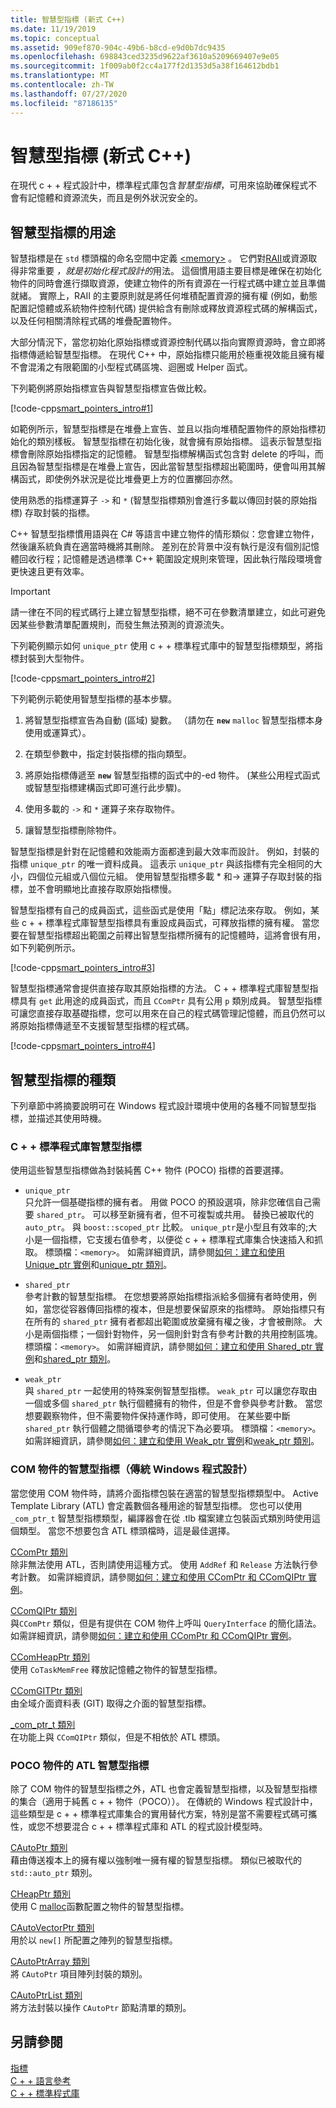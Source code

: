 ```yaml
---
title: 智慧型指標 (新式 C++)
ms.date: 11/19/2019
ms.topic: conceptual
ms.assetid: 909ef870-904c-49b6-b8cd-e9d0b7dc9435
ms.openlocfilehash: 698843ced3235d9622af3610a5209669407e9e05
ms.sourcegitcommit: 1f009ab0f2cc4a177f2d1353d5a38f164612bdb1
ms.translationtype: MT
ms.contentlocale: zh-TW
ms.lasthandoff: 07/27/2020
ms.locfileid: "87186135"
---
```

# <a name="smart-pointers-modern-c"></a>智慧型指標 (新式 C++)

在現代 c + + 程式設計中，標準程式庫包含*智慧型指標*，可用來協助確保程式不會有記憶體和資源流失，而且是例外狀況安全的。

## <a name="uses-for-smart-pointers"></a>智慧型指標的用途

智慧指標是在 `std` 標頭檔的命名空間中定義 [\<memory>](../standard-library/memory.md) 。 它們對[RAII](objects-own-resources-raii.md)或資源取得非常重要 *，就是初始化程式設計的*用法。 這個慣用語主要目標是確保在初始化物件的同時會進行擷取資源，使建立物件的所有資源在一行程式碼中建立並且準備就緒。 實際上，RAII 的主要原則就是將任何堆積配置資源的擁有權 (例如，動態配置記憶體或系統物件控制代碼) 提供給含有刪除或釋放資源程式碼的解構函式，以及任何相關清除程式碼的堆疊配置物件。

大部分情況下，當您初始化原始指標或資源控制代碼以指向實際資源時，會立即將指標傳遞給智慧型指標。 在現代 C++ 中，原始指標只能用於極重視效能且擁有權不會混淆之有限範圍的小型程式碼區塊、迴圈或 Helper 函式。

下列範例將原始指標宣告與智慧型指標宣告做比較。

[!code-cpp[smart_pointers_intro#1](codesnippet/CPP/smart-pointers-modern-cpp_1.cpp)]

如範例所示，智慧型指標是在堆疊上宣告、並且以指向堆積配置物件的原始指標初始化的類別樣板。 智慧型指標在初始化後，就會擁有原始指標。 這表示智慧型指標會刪除原始指標指定的記憶體。 智慧型指標解構函式包含對 delete 的呼叫，而且因為智慧型指標是在堆疊上宣告，因此當智慧型指標超出範圍時，便會叫用其解構函式，即使例外狀況是從比堆疊更上方的位置擲回亦然。

使用熟悉的指標運算子 `->` 和 `*` (智慧型指標類別會進行多載以傳回封裝的原始指標) 存取封裝的指標。

C++ 智慧型指標慣用語與在 C# 等語言中建立物件的情形類似：您會建立物件，然後讓系統負責在適當時機將其刪除。 差別在於背景中沒有執行是沒有個別記憶體回收行程；記憶體是透過標準 C++ 範圍設定規則來管理，因此執行階段環境會更快速且更有效率。

> [!IMPORTANT]
> 請一律在不同的程式碼行上建立智慧型指標，絕不可在參數清單建立，如此可避免因某些參數清單配置規則，而發生無法預測的資源流失。

下列範例顯示如何 `unique_ptr` 使用 c + + 標準程式庫中的智慧型指標類型，將指標封裝到大型物件。

[!code-cpp[smart_pointers_intro#2](codesnippet/CPP/smart-pointers-modern-cpp_2.cpp)]

下列範例示範使用智慧型指標的基本步驟。

1. 將智慧型指標宣告為自動 (區域) 變數。 （請勿在 **`new`** `malloc` 智慧型指標本身使用或運算式）。

1. 在類型參數中，指定封裝指標的指向類型。

1. 將原始指標傳遞至 **`new`** 智慧型指標的函式中的-ed 物件。 (某些公用程式函式或智慧型指標建構函式即可進行此步驟)。

1. 使用多載的 `->` 和 `*` 運算子來存取物件。

1. 讓智慧型指標刪除物件。

智慧型指標是針對在記憶體和效能兩方面都達到最大效率而設計。 例如，封裝的指標 `unique_ptr` 的唯一資料成員。 這表示 `unique_ptr` 與該指標有完全相同的大小，四個位元組或八個位元組。 使用智慧型指標多載 * 和-> 運算子存取封裝的指標，並不會明顯地比直接存取原始指標慢。

智慧型指標有自己的成員函式，這些函式是使用「點」標記法來存取。 例如，某些 c + + 標準程式庫智慧型指標具有重設成員函式，可釋放指標的擁有權。 當您要在智慧型指標超出範圍之前釋出智慧型指標所擁有的記憶體時，這將會很有用，如下列範例所示。

[!code-cpp[smart_pointers_intro#3](codesnippet/CPP/smart-pointers-modern-cpp_3.cpp)]

智慧型指標通常會提供直接存取其原始指標的方法。 C + + 標準程式庫智慧型指標具有 `get` 此用途的成員函式，而且 `CComPtr` 具有公用 `p` 類別成員。 智慧型指標可讓您直接存取基礎指標，您可以用來在自己的程式碼管理記憶體，而且仍然可以將原始指標傳遞至不支援智慧型指標的程式碼。

[!code-cpp[smart_pointers_intro#4](codesnippet/CPP/smart-pointers-modern-cpp_4.cpp)]

## <a name="kinds-of-smart-pointers"></a>智慧型指標的種類

下列章節中將摘要說明可在 Windows 程式設計環境中使用的各種不同智慧型指標，並描述其使用時機。

### <a name="c-standard-library-smart-pointers"></a>C + + 標準程式庫智慧型指標

使用這些智慧型指標做為封裝純舊 C++ 物件 (POCO) 指標的首要選擇。

- `unique_ptr`<br/>
   只允許一個基礎指標的擁有者。 用做 POCO 的預設選項，除非您確信自己需要 `shared_ptr`。 可以移至新擁有者，但不可複製或共用。 替換已被取代的 `auto_ptr`。 與 `boost::scoped_ptr` 比較。 `unique_ptr`是小型且有效率的;大小是一個指標，它支援右值參考，以便從 c + + 標準程式庫集合快速插入和抓取。 標頭檔：`<memory>`。 如需詳細資訊，請參閱[如何：建立和使用 Unique_ptr 實例](how-to-create-and-use-unique-ptr-instances.md)和[unique_ptr 類別](../standard-library/unique-ptr-class.md)。

- `shared_ptr`<br/>
   參考計數的智慧型指標。 在您想要將原始指標指派給多個擁有者時使用，例如，當您從容器傳回指標的複本，但是想要保留原來的指標時。 原始指標只有在所有的 `shared_ptr` 擁有者都超出範圍或放棄擁有權之後，才會被刪除。 大小是兩個指標；一個針對物件，另一個則針對含有參考計數的共用控制區塊。 標頭檔：`<memory>`。 如需詳細資訊，請參閱[如何：建立和使用 Shared_ptr 實例](how-to-create-and-use-shared-ptr-instances.md)和[shared_ptr 類別](../standard-library/shared-ptr-class.md)。

- `weak_ptr`<br/>
    與 `shared_ptr` 一起使用的特殊案例智慧型指標。 `weak_ptr` 可以讓您存取由一個或多個 `shared_ptr` 執行個體擁有的物件，但是不會參與參考計數。 當您想要觀察物件，但不需要物件保持運作時，即可使用。 在某些要中斷 `shared_ptr` 執行個體之間循環參考的情況下為必要項。 標頭檔：`<memory>`。 如需詳細資訊，請參閱[如何：建立和使用 Weak_ptr 實例](how-to-create-and-use-weak-ptr-instances.md)和[weak_ptr 類別](../standard-library/weak-ptr-class.md)。

### <a name="smart-pointers-for-com-objects-classic-windows-programming"></a>COM 物件的智慧型指標（傳統 Windows 程式設計）

當您使用 COM 物件時，請將介面指標包裝在適當的智慧型指標類型中。 Active Template Library (ATL) 會定義數個各種用途的智慧型指標。 您也可以使用 `_com_ptr_t` 智慧型指標類型，編譯器會在從 .tlb 檔案建立包裝函式類別時使用這個類型。 當您不想要包含 ATL 標頭檔時，這是最佳選擇。

[CComPtr 類別](../atl/reference/ccomptr-class.md)<br/>
除非無法使用 ATL，否則請使用這種方式。 使用 `AddRef` 和 `Release` 方法執行參考計數。 如需詳細資訊，請參閱[如何：建立和使用 CComPtr 和 CComQIPtr 實例](how-to-create-and-use-ccomptr-and-ccomqiptr-instances.md)。

[CComQIPtr 類別](../atl/reference/ccomqiptr-class.md)<br/>
與`CComPtr` 類似，但是有提供在 COM 物件上呼叫 `QueryInterface` 的簡化語法。 如需詳細資訊，請參閱[如何：建立和使用 CComPtr 和 CComQIPtr 實例](how-to-create-and-use-ccomptr-and-ccomqiptr-instances.md)。

[CComHeapPtr 類別](../atl/reference/ccomheapptr-class.md)<br/>
使用 `CoTaskMemFree` 釋放記憶體之物件的智慧型指標。

[CComGITPtr 類別](../atl/reference/ccomgitptr-class.md)<br/>
由全域介面資料表 (GIT) 取得之介面的智慧型指標。

[_com_ptr_t 類別](com-ptr-t-class.md)<br/>
在功能上與 `CComQIPtr` 類似，但是不相依於 ATL 標頭。

### <a name="atl-smart-pointers-for-poco-objects"></a>POCO 物件的 ATL 智慧型指標

除了 COM 物件的智慧型指標之外，ATL 也會定義智慧型指標，以及智慧型指標的集合（適用于純舊 c + + 物件（POCO））。 在傳統的 Windows 程式設計中，這些類型是 c + + 標準程式庫集合的實用替代方案，特別是當不需要程式碼可攜性，或您不想要混合 c + + 標準程式庫和 ATL 的程式設計模型時。

[CAutoPtr 類別](../atl/reference/cautoptr-class.md)<br/>
藉由傳送複本上的擁有權以強制唯一擁有權的智慧型指標。 類似已被取代的 `std::auto_ptr` 類別。

[CHeapPtr 類別](../atl/reference/cheapptr-class.md)<br/>
使用 C [malloc](../c-runtime-library/reference/malloc.md)函數配置之物件的智慧型指標。

[CAutoVectorPtr 類別](../atl/reference/cautovectorptr-class.md)<br/>
用於以 `new[]` 所配置之陣列的智慧型指標。

[CAutoPtrArray 類別](../atl/reference/cautoptrarray-class.md)<br/>
將 `CAutoPtr` 項目陣列封裝的類別。

[CAutoPtrList 類別](../atl/reference/cautoptrlist-class.md)<br/>
將方法封裝以操作 `CAutoPtr` 節點清單的類別。

## <a name="see-also"></a>另請參閱

[指標](pointers-cpp.md)<br/>
[C + + 語言參考](../cpp/cpp-language-reference.md)<br/>
[C + + 標準程式庫](../standard-library/cpp-standard-library-reference.md)
